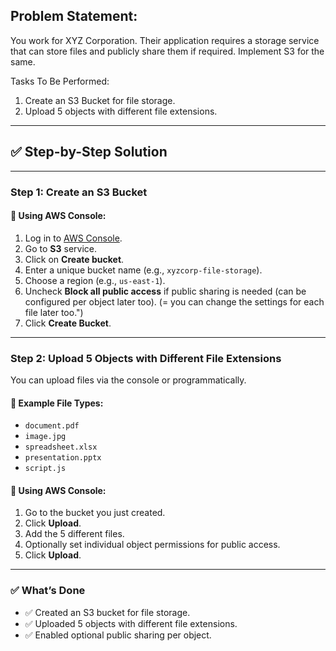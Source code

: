  ## Problem Statement:
 You work for XYZ Corporation. Their application requires a storage service that can store files and publicly share them if required. Implement S3 for the same.
 
 Tasks To Be Performed:
 1. Create an S3 Bucket for file storage.
 2. Upload 5 objects with different file extensions.

---

## ✅ Step-by-Step Solution

---

### **Step 1: Create an S3 Bucket**

#### 📌 Using AWS Console:
1. Log in to [AWS Console](https://console.aws.amazon.com/).
2. Go to **S3** service.
3. Click on **Create bucket**.
4. Enter a unique bucket name (e.g., `xyzcorp-file-storage`).
5. Choose a region (e.g., `us-east-1`).
6. Uncheck **Block all public access** if public sharing is needed (can be configured per object later too). (= you can change the settings for each file later too.")
7. Click **Create Bucket**.

---

### **Step 2: Upload 5 Objects with Different File Extensions**

You can upload files via the console or programmatically.

#### 📂 Example File Types:
- `document.pdf`
- `image.jpg`
- `spreadsheet.xlsx`
- `presentation.pptx`
- `script.js`

#### 📌 Using AWS Console:
1. Go to the bucket you just created.
2. Click **Upload**.
3. Add the 5 different files.
4. Optionally set individual object permissions for public access.
5. Click **Upload**.

---

### ✅ What’s Done
- ✅ Created an S3 bucket for file storage.
- ✅ Uploaded 5 objects with different file extensions.
- ✅ Enabled optional public sharing per object.
